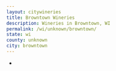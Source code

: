 ```yaml
---
layout: citywineries
title: Browntown Wineries
description: Wineries in Browntown, WI
permalink: /wi/unknown/browntown/
state: wi
county: unknown
city: browntown
---
```

-
